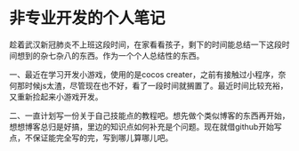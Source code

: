 # 非专业开发的个人笔记
趁着武汉新冠肺炎不上班这段时间，在家看看孩子，剩下的时间能总结一下这段时间想到的杂七杂八的东西。作为一个个人总结性的东西。

一、最近在学习开发小游戏，使用的是cocos creater，之前有接触过小程序，奈何那时候js太渣，尽管现在也不好，看了一段时间就搁置了。最近时间比较充裕，又重新捡起来小游戏开发。

二、一直计划写一份关于自己技能点的教程吧。想先做个类似博客的东西再开始，想想博客总归是好搞，里边的知识点如何补充是个问题。现在就借github开始写点，不保证能完全写的完，写到哪儿算哪儿吧。